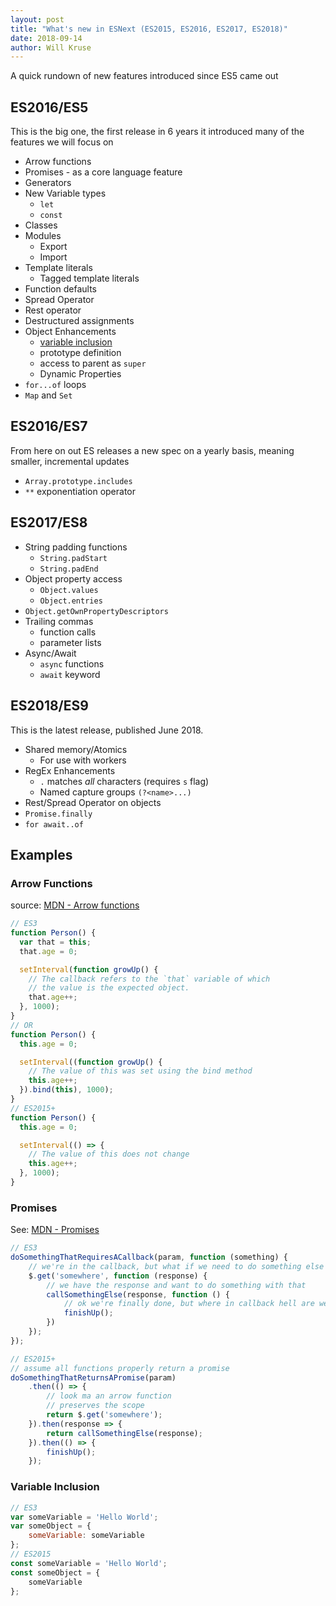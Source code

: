 ```yaml
---
layout: post
title: "What's new in ESNext (ES2015, ES2016, ES2017, ES2018)"
date: 2018-09-14
author: Will Kruse
---
```

A quick rundown of new features introduced since ES5 came out

## ES2016/ES5 ##

This is the big one, the first release in 6 years it introduced many of the features we will focus on

- Arrow functions
- Promises - as a core language feature
- Generators
- New Variable types
  - `let`
  - `const`
- Classes
- Modules
  - Export
  - Import
- Template literals
  - Tagged template literals
- Function defaults
- Spread Operator
- Rest operator
- Destructured assignments
- Object Enhancements
  - [variable inclusion](#variable-inclusion)
  - prototype definition
  - access to parent as `super`
  - Dynamic Properties
- `for...of` loops
- `Map` and `Set`

## ES2016/ES7 ##

From here on out ES releases a new spec on a yearly basis, meaning smaller, incremental updates

- `Array.prototype.includes`
- `**` exponentiation operator

## ES2017/ES8 ##

- String padding functions
  - `String.padStart`
  - `String.padEnd`
- Object property access
  - `Object.values`
  - `Object.entries`
- `Object.getOwnPropertyDescriptors`
- Trailing commas
  - function calls
  - parameter lists
- Async/Await
  - `async` functions
  - `await` keyword

## ES2018/ES9 ##

This is the latest release, published June 2018.

- Shared memory/Atomics
  - For use with workers
- RegEx Enhancements
  - `.` matches _all_ characters (requires `s` flag)
  - Named capture groups `(?<name>...)`
- Rest/Spread Operator on objects
- `Promise.finally`
- `for await..of`

## Examples ##

### <a href="arrow-functions"></a> Arrow Functions ###

source: [MDN - Arrow functions](https://developer.mozilla.org/en-US/docs/Web/JavaScript/Reference/Functions/Arrow_functions)

```js
// ES3
function Person() {
  var that = this;
  that.age = 0;

  setInterval(function growUp() {
    // The callback refers to the `that` variable of which
    // the value is the expected object.
    that.age++;
  }, 1000);
}
// OR
function Person() {
  this.age = 0;

  setInterval((function growUp() {
    // The value of this was set using the bind method
    this.age++;
  }).bind(this), 1000);
}
// ES2015+
function Person() {
  this.age = 0;

  setInterval(() => {
    // The value of this does not change
    this.age++;
  }, 1000);
}
```

### <a href="promises"></a> Promises ###

See: [MDN - Promises](https://developer.mozilla.org/en-US/docs/Web/JavaScript/Reference/Global_Objects/Promise)

```js
// ES3
doSomethingThatRequiresACallback(param, function (something) {
    // we're in the callback, but what if we need to do something else that needs a callback...
    $.get('somewhere', function (response) {
        // we have the response and want to do something with that
        callSomethingElse(response, function () {
            // ok we're finally done, but where in callback hell are we?
            finishUp();
        })
    });
});

// ES2015+
// assume all functions properly return a promise
doSomethingThatReturnsAPromise(param)
    .then(() => {
        // look ma an arrow function
        // preserves the scope
        return $.get('somewhere');
    }).then(response => {
        return callSomethingElse(response);
    }).then(() => {
        finishUp();
    });
```

### <a href="variable-inclusion"></a> Variable Inclusion ###

```js
// ES3
var someVariable = 'Hello World';
var someObject = {
    someVariable: someVariable
};
// ES2015
const someVariable = 'Hello World';
const someObject = {
    someVariable
};
```
